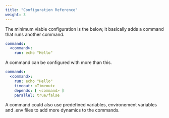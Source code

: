 ```yaml
---
title: "Configuration Reference"
weight: 3
---
```


The minimum viable configuration is the below, it basically adds a command that runs another command.

```yaml
commands:
  <command>:
    run: echo "Hello"
```

A command can be configured with more than this.

```yaml
commands:
  <command>:
    run: echo "Hello"
    timeout: <Timeout>
    depends: [ <command> ]
    parallel: true/false
```

A command could also use predefined variables, environement variables and .env files to add more dynamics to the commands.
